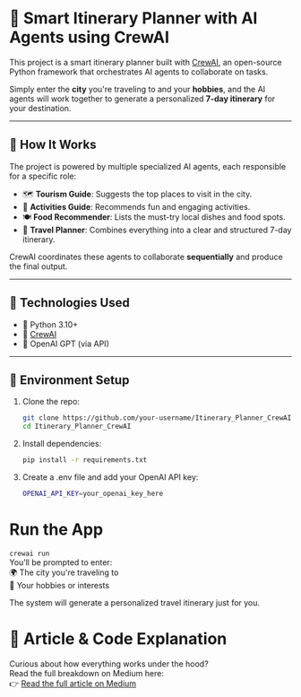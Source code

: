 # 🧠 Smart Itinerary Planner with AI Agents using CrewAI

This project is a smart itinerary planner built with [CrewAI](https://github.com/joaomdmoura/crewAI), an open-source Python framework that orchestrates AI agents to collaborate on tasks.

Simply enter the **city** you're traveling to and your **hobbies**, and the AI agents will work together to generate a personalized **7-day itinerary** for your destination.

---

## 🚀 How It Works

The project is powered by multiple specialized AI agents, each responsible for a specific role:

- 🗺️ **Tourism Guide**: Suggests the top places to visit in the city.
- 🧗 **Activities Guide**: Recommends fun and engaging activities.
- 🍽️ **Food Recommender**: Lists the must-try local dishes and food spots.
- 🧳 **Travel Planner**: Combines everything into a clear and structured 7-day itinerary.

CrewAI coordinates these agents to collaborate **sequentially** and produce the final output.

---

## 🧠 Technologies Used

- 🐍 Python 3.10+
- 🤖 [CrewAI](https://github.com/joaomdmoura/crewAI)
- 🧠 OpenAI GPT (via API)

---

## 🔐 Environment Setup

1. Clone the repo:
   ```bash
   git clone https://github.com/your-username/Itinerary_Planner_CrewAI.git
   cd Itinerary_Planner_CrewAI
   
2. Install dependencies:
   ```bash
   pip install -r requirements.txt

3. Create a .env file and add your OpenAI API key:
   ```bash
   OPENAI_API_KEY=your_openai_key_here

# Run the App

`crewai run`\
You’ll be prompted to enter:\
🌍 The city you're traveling to\
🎯 Your hobbies or interests

The system will generate a personalized travel itinerary just for you.

# 📖 Article & Code Explanation

Curious about how everything works under the hood?\
Read the full breakdown on Medium here:\
👉 [Read the full article on Medium](https://medium.com/@yousseftarhri15/ai-agents-for-travel-creating-a-smart-itinerary-planner-with-crewai-30111071e767)